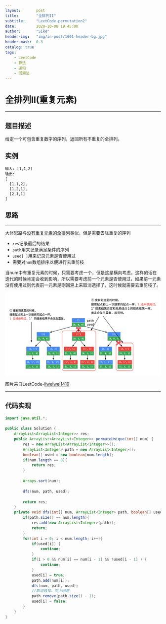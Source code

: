 ```yaml
---
layout:       post
title:        "全排列II"
subtitle:     "LeetCode-permutation2"
date:         2020-10-08 19:45:00
author:       "Sike"
header-img:   "img/in-post/1001-header-bg.jpg"
header-mask:  0.3
catalog: true
tags:
    - LeetCode
    - 算法
    - 递归
    - 回溯法
---
```


# 全排列II(重复元素)

---

## 题目描述

给定一个可包含重复数字的序列，返回所有不重复的全排列。

## 实例

```
输入: [1,1,2]
输出:
[
  [1,1,2],
  [1,2,1],
  [2,1,1]
]
```

## 思路
---
大体思路与[没有重复元素的全排列](https://sikex.github.io/2020/10/03/permute/)类似，但是需要去除重复的序列
* `res`记录最后的结果
* `path`用来记录满足条件的序列
* `used[ ]`用来记录元素是否使用过
* 需要对`num`数组排序以便进行去重剪枝

当num中有重复元素的时候，只需要考虑一个，但是这是横向考虑，这样的话在迭代的时候肯定会收到影响，所以需要考虑前一个元素是否使用过，如果前一元素没有使用过则代表前一元素是刚回溯上来取消选择了，这时候就需要去重剪枝了。

![permutation2](/img/permutation2.png)

图片来自LeetCode-[liweiwei1419](https://leetcode-cn.com/problems/permutations-ii/solution/hui-su-suan-fa-python-dai-ma-java-dai-ma-by-liwe-2/)

---

## 代码实现

```java
import java.util.*;

public class Solution {
	ArrayList<ArrayList<Integer>> res;
    public ArrayList<ArrayList<Integer>> permuteUnique(int[] num) {
    	res = new ArrayList<ArrayList<Integer>>();
        ArrayList<Integer> path = new ArrayList<Integer>();
        boolean[] used = new boolean[num.length];
        if(num.length == 0){
            return res;
        }

        Arrays.sort(num);

        dfs(num, path, used);

        return res;
    }
    private void dfs(int[] num, ArrayList<Integer> path, boolean[] used){
        if(path.size() == num.length){
            res.add(new ArrayList<Integer>(path));
            return;
        }
        for(int i = 0; i < num.length; i++){
            if(used[i]) {
                continue;
            }
            if(i > 0 && num[i] == num[i - 1] && !used[i - 1] ) {
                continue;
            }
            used[i] = true;
            path.add(num[i]);
            dfs(num, path, used);
            //取消选择，向上回溯
            path.remove(path.size() - 1);
            used[i] = false;
        }
    }
}
```
